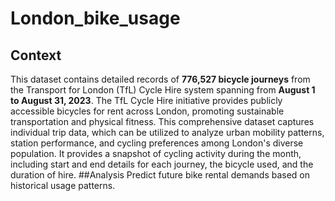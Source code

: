 # London_bike_usage
## Context
This dataset contains detailed records of **776,527 bicycle journeys** from the Transport for London (TfL) Cycle Hire system spanning from **August 1 to August 31, 2023**. The TfL Cycle Hire initiative provides publicly accessible bicycles for rent across London, promoting sustainable transportation and physical fitness. This comprehensive dataset captures  individual trip data, which can be utilized to analyze urban mobility patterns, station performance, and cycling preferences among London's diverse population. It provides a snapshot of cycling activity during the month, including start and end details for each journey, the bicycle used, and the duration of hire.
##Analysis
Predict future bike rental demands based on historical usage patterns.
